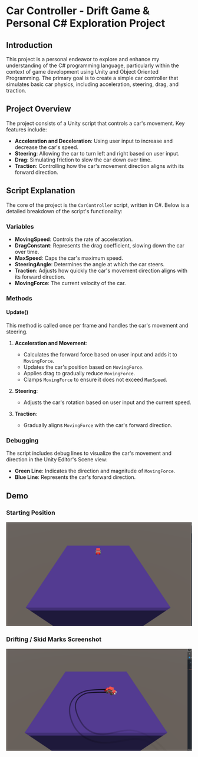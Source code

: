# Car Controller - Drift Game & Personal C# Exploration Project
## Introduction
This project is a personal endeavor to explore and enhance my understanding of the C# programming language, particularly within the context of game development using Unity and Object Oriented Programming. The primary goal is to create a simple car controller that simulates basic car physics, including acceleration, steering, drag, and traction.
## Project Overview

The project consists of a Unity script that controls a car's movement. Key features include:

- **Acceleration and Deceleration**: Using user input to increase and decrease the car's speed.
- **Steering**: Allowing the car to turn left and right based on user input.
- **Drag**: Simulating friction to slow the car down over time.
- **Traction**: Controlling how the car's movement direction aligns with its forward direction.

## Script Explanation

The core of the project is the `CarController` script, written in C#. Below is a detailed breakdown of the script's functionality:

### Variables

- **MovingSpeed**: Controls the rate of acceleration.
- **DragConstant**: Represents the drag coefficient, slowing down the car over time.
- **MaxSpeed**: Caps the car's maximum speed.
- **SteeringAngle**: Determines the angle at which the car steers.
- **Traction**: Adjusts how quickly the car's movement direction aligns with its forward direction.
- **MovingForce**: The current velocity of the car.

### Methods

#### Update()

This method is called once per frame and handles the car's movement and steering.

1. **Acceleration and Movement**:
    - Calculates the forward force based on user input and adds it to `MovingForce`.
    - Updates the car's position based on `MovingForce`.
    - Applies drag to gradually reduce `MovingForce`.
    - Clamps `MovingForce` to ensure it does not exceed `MaxSpeed`.

2. **Steering**:
    - Adjusts the car's rotation based on user input and the current speed.

3. **Traction**:
    - Gradually aligns `MovingForce` with the car's forward direction.

### Debugging

The script includes debug lines to visualize the car's movement and direction in the Unity Editor's Scene view:

- **Green Line**: Indicates the direction and magnitude of `MovingForce`.
- **Blue Line**: Represents the car's forward direction.

## Demo 
### Starting Position
<img src="./images/start.PNG"/>

### Drifting / Skid Marks Screenshot
<img src="./images/demo.PNG"/>
